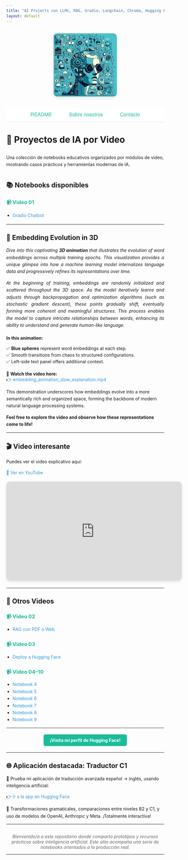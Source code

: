 ```yaml
---
title: "AI Projects con LLMs, RAG, Gradio, Langchain, Chroma, Hugging Face"
layout: default
---
```


<!-- Imagen de portada -->
<div style="text-align: center; margin: 30px 0;">
  <img src="assets/img/im1.jpeg" alt="Portada del proyecto" style="max-width: 40%; border-radius: 12px; box-shadow: 0 4px 12px rgba(0,0,0,0.1);" />
</div>

<!-- Navegación principal -->
<div style="background-color: #ffffff; padding: 12px 0; text-align: center; font-family: 'Helvetica Neue', Helvetica, Arial, sans-serif; font-size: 16px; border-bottom: 1px solid #e0e0e0;">
  <a href="/AI/README.html" style="margin: 0 25px; text-decoration: none; color: #1abc9c; transition: color 0.3s;">README</a>
  <a href="/AI/about.html" style="margin: 0 25px; text-decoration: none; color: #1abc9c; transition: color 0.3s;">Sobre nosotros</a>
  <a href="mailto:fmmarco29@hotmail.com" style="margin: 0 25px; text-decoration: none; color: #1abc9c; transition: color 0.3s;">Contacto</a>
</div>

# 🎥 Proyectos de IA por Video

<div style="padding: 10px 0; line-height: 1.6;">
  Una colección de notebooks educativos organizados por módulos de video, mostrando casos prácticos y herramientas modernas de IA.
</div>

## 📚 Notebooks disponibles

<div style="margin-bottom: 20px;">
  <h3 style="color: #1abc9c;">📹 Video 01</h3>
  <ul style="list-style-type: disc; padding-left: 20px;">
    <li><a href="https://nbviewer.org/github/fmmarco29/AI/blob/main/Video_01/video01_Gradio_chatbot.ipynb" target="_blank" style="color: #3498db; text-decoration: none;">Gradio Chatbot</a></li>
  </ul>
</div>

---

## 🌌 Embedding Evolution in 3D

<p style="text-align: justify; line-height: 1.6;">
  <em>Dive into this captivating <b>3D animation</b> that illustrates the evolution of word embeddings across multiple training epochs. This visualization provides a unique glimpse into how a machine learning model internalizes language data and progressively refines its representations over time.</em>
</p>

<p style="text-align: justify; line-height: 1.6;">
  <em>At the beginning of training, embeddings are randomly initialized and scattered throughout the 3D space. As the model iteratively learns and adjusts through backpropagation and optimization algorithms (such as stochastic gradient descent), these points gradually shift, eventually forming more coherent and meaningful structures. This process enables the model to capture intricate relationships between words, enhancing its ability to understand and generate human-like language.</em>
</p>

<div style="margin: 20px 0;">
  <strong style="display: block; margin-bottom: 6px;">In this animation:</strong>
  <ul style="list-style: none; padding: 0; line-height: 1.5;">
    <li>✅ <b>Blue spheres</b> represent word embeddings at each step.</li>
    <li>✅ Smooth transitions from chaos to structured configurations.</li>
    <li>✅ Left-side text panel offers additional context.</li>
  </ul>
</div>

<p style="margin: 10px 0;">
  🔗 <strong>Watch the video here:</strong><br>
  👉 <a href="./embedding_animation_slow_explanation.mp4" style="color: #3498db; text-decoration: none;">embedding_animation_slow_explanation.mp4</a>
</p>

<p style="line-height: 1.6;">
  This demonstration underscores how embeddings evolve into a more semantically rich and organized space, forming the backbone of modern natural language processing systems.
</p>

<p style="line-height: 1.6;">
  <strong>Feel free to explore the video and observe how these representations come to life!</strong>
</p>

---

<!-- Sección de video destacado -->
## 🎬 Video interesante

<p style="line-height: 1.6;">Puedes ver el video explicativo aquí:</p>

<p style="margin: 6px 0;">
  <a href="https://www.youtube.com/watch?v=t-1gu0EI_-o" target="_blank" style="color: #3498db; text-decoration: none;">🔗 Ver en YouTube</a>
</p>

<div style="text-align: center; margin: 20px 0;">
  <iframe width="560" height="315" src="https://www.youtube.com/embed/t-1gu0EI_-o" frameborder="0" allowfullscreen style="border-radius: 12px; box-shadow: 0 4px 8px rgba(0,0,0,0.1);"></iframe>
</div>

---

## 🎥 Otros Videos

<div style="line-height: 1.6;">
  <h3 style="color: #1abc9c;">📹 Video 02</h3>
  <ul style="list-style-type: disc; padding-left: 20px;">
    <li><a href="https://nbviewer.org/github/fmmarco29/AI/blob/main/Video_02/RAG_con_PDF_o_Web.ipynb" target="_blank" style="color: #3498db; text-decoration: none;">RAG con PDF o Web</a></li>
  </ul>

  <h3 style="color: #1abc9c;">📹 Video 03</h3>
  <ul style="list-style-type: disc; padding-left: 20px;">
    <li><a href="https://nbviewer.org/github/fmmarco29/AI/blob/main/Video_03/Deploy_Hugging.ipynb" target="_blank" style="color: #3498db; text-decoration: none;">Deploy a Hugging Face</a></li>
  </ul>

  <h3 style="color: #1abc9c;">📹 Video 04–10</h3>
  <ul style="list-style-type: disc; padding-left: 20px;">
    <li><a href="https://nbviewer.org/github/fmmarco29/AI/blob/main/Video_04/notebook4.ipynb" target="_blank" style="color: #3498db; text-decoration: none;">Notebook 4</a></li>
    <li><a href="https://nbviewer.org/github/fmmarco29/AI/blob/main/Video_05/notebook5.ipynb" target="_blank" style="color: #3498db; text-decoration: none;">Notebook 5</a></li>
    <li><a href="https://nbviewer.org/github/fmmarco29/AI/blob/main/Video_06/notebook6.ipynb" target="_blank" style="color: #3498db; text-decoration: none;">Notebook 6</a></li>
    <li><a href="https://nbviewer.org/github/fmmarco29/AI/blob/main/Video_08/notebook7.ipynb" target="_blank" style="color: #3498db; text-decoration: none;">Notebook 7</a></li>
    <li><a href="https://nbviewer.org/github/fmmarco29/AI/blob/main/Video_09/notebook8.ipynb" target="_blank" style="color: #3498db; text-decoration: none;">Notebook 8</a></li>
    <li><a href="https://nbviewer.org/github/fmmarco29/AI/blob/main/Video_10/notebook9.ipynb" target="_blank" style="color: #3498db; text-decoration: none;">Notebook 9</a></li>
  </ul>
</div>

---

<!-- Perfil de Hugging Face -->
<p style="text-align: center; margin: 20px 0;">
  <a href="https://huggingface.co/fmcsihe2929" target="_blank" style="display: inline-block; background-color: #1abc9c; color: white; padding: 10px 20px; border-radius: 6px; text-decoration: none; font-weight: bold; transition: background-color 0.3s;">¡Visita mi perfil de Hugging Face!</a>
</p>

---

## 🌐 Aplicación destacada: Traductor C1

<p style="line-height: 1.6;">
  🚀 Prueba mi aplicación de traducción avanzada español → inglés, usando inteligencia artificial:
</p>

<p style="margin: 6px 0;">
  👉 <a href="https://huggingface.co/spaces/fmcsihe2929/FernandoMartinezMarco_C1-Translator-ES-EN" target="_blank" style="color: #3498db; text-decoration: none;">Ir a la app en Hugging Face</a>
</p>

<p style="line-height: 1.6;">
  🎯 Transformaciones gramaticales, comparaciones entre niveles B2 y C1, y uso de modelos de OpenAI, Anthropic y Meta. ¡Totalmente interactiva!
</p>

---

<div style="text-align: center; font-style: italic; color: #666; margin-top: 30px;">
  Bienvenido/a a este repositorio donde comparto prototipos y recursos prácticos sobre inteligencia artificial. Este sitio acompaña una serie de notebooks orientados a la producción real.
</div>

---
